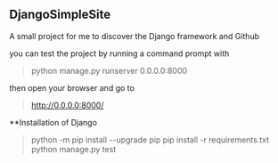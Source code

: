 ## DjangoSimpleSite

A small project for me to discover the Django framework and Github

you can test the project by running a command prompt with
> python manage.py runserver 0.0.0.0:8000

then open your browser and go to 
> http://0.0.0.0:8000/

**Installation of Django
>python -m pip install --upgrade pip
>pip install -r requirements.txt
>python manage.py test
